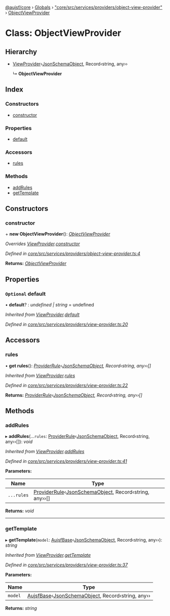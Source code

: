 [@aujsf/core](../README.md) › [Globals](../globals.md) › ["core/src/services/providers/object-view-provider"](../modules/_core_src_services_providers_object_view_provider_.md) › [ObjectViewProvider](_core_src_services_providers_object_view_provider_.objectviewprovider.md)

# Class: ObjectViewProvider

## Hierarchy

* [ViewProvider](_core_src_services_providers_view_provider_.viewprovider.md)‹[JsonSchemaObject](../interfaces/_core_src_models_json_schema_.jsonschemaobject.md), Record‹string, any››

  ↳ **ObjectViewProvider**

## Index

### Constructors

* [constructor](_core_src_services_providers_object_view_provider_.objectviewprovider.md#constructor)

### Properties

* [default](_core_src_services_providers_object_view_provider_.objectviewprovider.md#optional-default)

### Accessors

* [rules](_core_src_services_providers_object_view_provider_.objectviewprovider.md#rules)

### Methods

* [addRules](_core_src_services_providers_object_view_provider_.objectviewprovider.md#addrules)
* [getTemplate](_core_src_services_providers_object_view_provider_.objectviewprovider.md#gettemplate)

## Constructors

###  constructor

\+ **new ObjectViewProvider**(): *[ObjectViewProvider](_core_src_services_providers_object_view_provider_.objectviewprovider.md)*

*Overrides [ViewProvider](_core_src_services_providers_view_provider_.viewprovider.md).[constructor](_core_src_services_providers_view_provider_.viewprovider.md#protected-constructor)*

*Defined in [core/src/services/providers/object-view-provider.ts:4](https://github.com/jbockle/au-jsonschema-form/blob/edb7bd4/packages/core/src/services/providers/object-view-provider.ts#L4)*

**Returns:** *[ObjectViewProvider](_core_src_services_providers_object_view_provider_.objectviewprovider.md)*

## Properties

### `Optional` default

• **default**? : *undefined | string* = undefined

*Inherited from [ViewProvider](_core_src_services_providers_view_provider_.viewprovider.md).[default](_core_src_services_providers_view_provider_.viewprovider.md#optional-default)*

*Defined in [core/src/services/providers/view-provider.ts:20](https://github.com/jbockle/au-jsonschema-form/blob/edb7bd4/packages/core/src/services/providers/view-provider.ts#L20)*

## Accessors

###  rules

• **get rules**(): *[ProviderRule](../interfaces/_core_src_services_providers_view_provider_.providerrule.md)‹[JsonSchemaObject](../interfaces/_core_src_models_json_schema_.jsonschemaobject.md), Record‹string, any››[]*

*Inherited from [ViewProvider](_core_src_services_providers_view_provider_.viewprovider.md).[rules](_core_src_services_providers_view_provider_.viewprovider.md#rules)*

*Defined in [core/src/services/providers/view-provider.ts:22](https://github.com/jbockle/au-jsonschema-form/blob/edb7bd4/packages/core/src/services/providers/view-provider.ts#L22)*

**Returns:** *[ProviderRule](../interfaces/_core_src_services_providers_view_provider_.providerrule.md)‹[JsonSchemaObject](../interfaces/_core_src_models_json_schema_.jsonschemaobject.md), Record‹string, any››[]*

## Methods

###  addRules

▸ **addRules**(...`rules`: [ProviderRule](../interfaces/_core_src_services_providers_view_provider_.providerrule.md)‹[JsonSchemaObject](../interfaces/_core_src_models_json_schema_.jsonschemaobject.md), Record‹string, any››[]): *void*

*Inherited from [ViewProvider](_core_src_services_providers_view_provider_.viewprovider.md).[addRules](_core_src_services_providers_view_provider_.viewprovider.md#addrules)*

*Defined in [core/src/services/providers/view-provider.ts:41](https://github.com/jbockle/au-jsonschema-form/blob/edb7bd4/packages/core/src/services/providers/view-provider.ts#L41)*

**Parameters:**

Name | Type |
------ | ------ |
`...rules` | [ProviderRule](../interfaces/_core_src_services_providers_view_provider_.providerrule.md)‹[JsonSchemaObject](../interfaces/_core_src_models_json_schema_.jsonschemaobject.md), Record‹string, any››[] |

**Returns:** *void*

___

###  getTemplate

▸ **getTemplate**(`model`: [AujsfBase](_core_src_elements_aujsf_base_.aujsfbase.md)‹[JsonSchemaObject](../interfaces/_core_src_models_json_schema_.jsonschemaobject.md), Record‹string, any››): *string*

*Inherited from [ViewProvider](_core_src_services_providers_view_provider_.viewprovider.md).[getTemplate](_core_src_services_providers_view_provider_.viewprovider.md#gettemplate)*

*Defined in [core/src/services/providers/view-provider.ts:37](https://github.com/jbockle/au-jsonschema-form/blob/edb7bd4/packages/core/src/services/providers/view-provider.ts#L37)*

**Parameters:**

Name | Type |
------ | ------ |
`model` | [AujsfBase](_core_src_elements_aujsf_base_.aujsfbase.md)‹[JsonSchemaObject](../interfaces/_core_src_models_json_schema_.jsonschemaobject.md), Record‹string, any›› |

**Returns:** *string*

